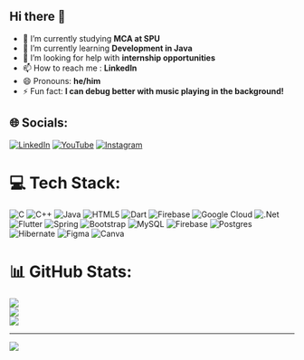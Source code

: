 ## Hi there 👋

<!--
**Warrior-Gosai/Warrior-Gosai** is a ✨ _special_ ✨ repository because its `README.md` (this file) appears on your GitHub profile.

Here are some ideas to get you started:
-->

- 🔭 I’m currently studying **MCA at SPU**
- 🌱 I’m currently learning **Development in Java**
- 🤔 I’m looking for help with **internship opportunities**
- 📫 How to reach me : **LinkedIn**
- 😄 Pronouns: **he/him**
- ⚡ Fun fact: **I can debug better with music playing in the background!**

## 🌐 Socials: 
[![LinkedIn](https://img.shields.io/badge/LinkedIn-%230077B5.svg?logo=linkedin&logoColor=white)]((https://in.linkedin.com/in/gosai-kartik))
[![YouTube](https://img.shields.io/badge/YouTube-%23FF0000.svg?logo=YouTube&logoColor=white)](https://youtube.com/@Warrior_Gosai) 
[![Instagram](https://img.shields.io/badge/Instagram-%23E4405F.svg?logo=Instagram&logoColor=white)](https://instagram.com/gosai.18)

# 💻 Tech Stack:
![C](https://img.shields.io/badge/c-%2300599C.svg?style=for-the-badge&logo=c&logoColor=white) ![C++](https://img.shields.io/badge/c++-%2300599C.svg?style=for-the-badge&logo=c%2B%2B&logoColor=white) ![Java](https://img.shields.io/badge/java-%23ED8B00.svg?style=for-the-badge&logo=openjdk&logoColor=white) ![HTML5](https://img.shields.io/badge/html5-%23E34F26.svg?style=for-the-badge&logo=html5&logoColor=white) ![Dart](https://img.shields.io/badge/dart-%230175C2.svg?style=for-the-badge&logo=dart&logoColor=white) ![Firebase](https://img.shields.io/badge/firebase-%23039BE5.svg?style=for-the-badge&logo=firebase) ![Google Cloud](https://img.shields.io/badge/GoogleCloud-%234285F4.svg?style=for-the-badge&logo=google-cloud&logoColor=white) ![.Net](https://img.shields.io/badge/.NET-5C2D91?style=for-the-badge&logo=.net&logoColor=white) ![Flutter](https://img.shields.io/badge/Flutter-%2302569B.svg?style=for-the-badge&logo=Flutter&logoColor=white) ![Spring](https://img.shields.io/badge/spring-%236DB33F.svg?style=for-the-badge&logo=spring&logoColor=white) ![Bootstrap](https://img.shields.io/badge/bootstrap-%238511FA.svg?style=for-the-badge&logo=bootstrap&logoColor=white) ![MySQL](https://img.shields.io/badge/mysql-4479A1.svg?style=for-the-badge&logo=mysql&logoColor=white) ![Firebase](https://img.shields.io/badge/firebase-a08021?style=for-the-badge&logo=firebase&logoColor=ffcd34) ![Postgres](https://img.shields.io/badge/postgres-%23316192.svg?style=for-the-badge&logo=postgresql&logoColor=white) ![Hibernate](https://img.shields.io/badge/Hibernate-59666C?style=for-the-badge&logo=Hibernate&logoColor=white) ![Figma](https://img.shields.io/badge/figma-%23F24E1E.svg?style=for-the-badge&logo=figma&logoColor=white) ![Canva](https://img.shields.io/badge/Canva-%2300C4CC.svg?style=for-the-badge&logo=Canva&logoColor=white)
# 📊 GitHub Stats:
![](https://github-readme-stats.vercel.app/api?username=Warrior-Gosai&theme=dark&hide_border=false&include_all_commits=false&count_private=false)<br/>
![](https://nirzak-streak-stats.vercel.app/?user=Warrior-Gosai&theme=dark&hide_border=false)<br/>
![](https://github-readme-stats.vercel.app/api/top-langs/?username=Warrior-Gosai&theme=dark&hide_border=false&include_all_commits=false&count_private=false&layout=compact)

---
[![](https://visitcount.itsvg.in/api?id=Warrior-Gosai&icon=0&color=0)](https://visitcount.itsvg.in)
